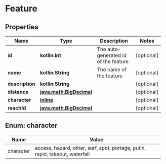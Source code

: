 # Feature

## Properties

| Name            | Type                                                | Description                          | Notes      |
| --------------- | --------------------------------------------------- | ------------------------------------ | ---------- |
| **id**          | **kotlin.Int**                                      | The auto-generated id of the feature | [optional] |
| **name**        | **kotlin.String**                                   | The name of the feature              | [optional] |
| **description** | **kotlin.String**                                   |                                      | [optional] |
| **distance**    | [**java.math.BigDecimal**](java.math.BigDecimal.md) |                                      | [optional] |
| **character**   | [**inline**](#Character)                            |                                      | [optional] |
| **reachId**     | [**java.math.BigDecimal**](java.math.BigDecimal.md) |                                      | [optional] |

<a id="Character"></a>

## Enum: character

| Name      | Value                                                                       |
| --------- | --------------------------------------------------------------------------- |
| character | access, hazard, other, surf_spot, portage, putin, rapid, takeout, waterfall |
